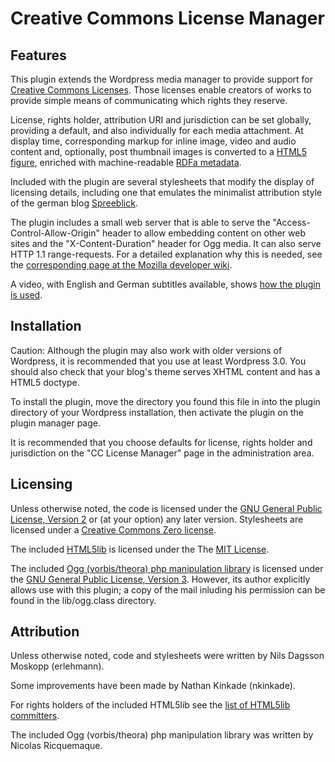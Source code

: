 Creative Commons License Manager
================================


Features
--------

This plugin extends the Wordpress media manager to provide support for [Creative Commons Licenses][1]. Those licenses enable creators of works to provide simple means of communicating which rights they reserve.

License, rights holder, attribution URI and jurisdiction can be set globally, providing a default, and also individually for each media attachment. At display time, corresponding markup for inline image, video and audio content and, optionally, post thumbnail images is converted to a [HTML5 figure][2], enriched with machine-readable [RDFa metadata][3].

Included with the plugin are several stylesheets that modify the display of licensing details, including one that emulates the minimalist attribution style of the german blog [Spreeblick][4].

The plugin includes a small web server that is able to serve the "Access-Control-Allow-Origin" header to allow embedding content on other web sites and the "X-Content-Duration" header for Ogg media. It can also serve HTTP 1.1 range-requests. For a detailed explanation why this is needed, see the [corresponding page at the Mozilla developer wiki][5].

A video, with English and German subtitles available, shows [how the plugin is used][Tutorial].


Installation
------------

Caution: Although the plugin may also work with older versions of Wordpress, it is recommended that you use at least Wordpress 3.0. You should also check that your blog's theme serves XHTML content and has a HTML5 doctype.

To install the plugin, move the directory you found this file in into the plugin directory of your Wordpress installation, then activate the plugin on the plugin manager page.

It is recommended that you choose defaults for license, rights holder and jurisdiction on the "CC License Manager" page in the administration area.


Licensing
---------

Unless otherwise noted, the code is licensed under the [GNU General Public License, Version 2][6] or (at your option) any later version. Stylesheets are licensed under a [Creative Commons Zero license][7].

The included [HTML5lib][8] is licensed under the The [MIT License][9].

The included [Ogg (vorbis/theora) php manipulation library][10] is licensed under the [GNU General Public License, Version 3][11]. However, its author explicitly allows use with this plugin; a copy of the mail inluding his permission can be found in the lib/ogg.class directory.


Attribution
-----------

Unless otherwise noted, code and stylesheets were written by Nils Dagsson Moskopp (erlehmann).

Some improvements have been made by Nathan Kinkade (nkinkade).

For rights holders of the included HTML5lib see the [list of HTML5lib committers][12].

The included Ogg (vorbis/theora) php manipulation library was written by Nicolas Ricquemaque.


[Tutorial]: http://mirrors.creativecommons.org/movingimages/wordpress-cc-plugin-with-subtitles.ogv

[1]: http://creativecommons.org/about/licenses/

[2]: http://www.whatwg.org/specs/web-apps/current-work/multipage/grouping-content.html#the-figure-element

[3]: http://wiki.creativecommons.org/RDFa

[4]: http://spreeblick.com

[5]: https://developer.mozilla.org/en/Configuring_servers_for_Ogg_media

[6]: http://www.gnu.org/licenses/old-licenses/gpl-2.0.html

[7]: http://creativecommons.org/publicdomain/zero/1.0/

[8]: http://code.google.com/p/html5lib/

[9]: http://www.opensource.org/licenses/mit-license.php

[10]: http://opensource.grisambre.net/ogg/

[11]: http://www.gnu.org/licenses/gpl.html

[12]: http://code.google.com/p/html5lib/people/list
